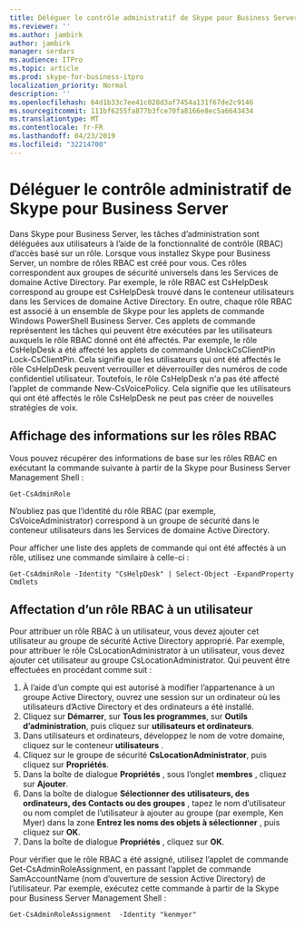 ```yaml
---
title: Déléguer le contrôle administratif de Skype pour Business Server
ms.reviewer: ''
ms.author: jambirk
author: jambirk
manager: serdars
ms.audience: ITPro
ms.topic: article
ms.prod: skype-for-business-itpro
localization_priority: Normal
description: ''
ms.openlocfilehash: 64d1b33c7ee41c028d3af7454a131f67de2c9146
ms.sourcegitcommit: 111bf6255fa877b3fce70fa8166e8ec5a6643434
ms.translationtype: MT
ms.contentlocale: fr-FR
ms.lasthandoff: 04/23/2019
ms.locfileid: "32214700"
---
```

# <a name="delegate-administrative-control-of-skype-for-business-server"></a>Déléguer le contrôle administratif de Skype pour Business Server 

Dans Skype pour Business Server, les tâches d’administration sont déléguées aux utilisateurs à l’aide de la fonctionnalité de contrôle (RBAC) d’accès basé sur un rôle. Lorsque vous installez Skype pour Business Server, un nombre de rôles RBAC est créé pour vous. Ces rôles correspondent aux groupes de sécurité universels dans les Services de domaine Active Directory. Par exemple, le rôle RBAC est CsHelpDesk correspond au groupe est CsHelpDesk trouvé dans le conteneur utilisateurs dans les Services de domaine Active Directory. En outre, chaque rôle RBAC est associé à un ensemble de Skype pour les applets de commande Windows PowerShell Business Server. Ces applets de commande représentent les tâches qui peuvent être exécutées par les utilisateurs auxquels le rôle RBAC donné ont été affectés. Par exemple, le rôle CsHelpDesk a été affecté les applets de commande UnlockCsClientPin Lock-CsClientPin. Cela signifie que les utilisateurs qui ont été affectés le rôle CsHelpDesk peuvent verrouiller et déverrouiller des numéros de code confidentiel utilisateur. Toutefois, le rôle CsHelpDesk n'a pas été affecté l’applet de commande New-CsVoicePolicy. Cela signifie que les utilisateurs qui ont été affectés le rôle CsHelpDesk ne peut pas créer de nouvelles stratégies de voix.

## <a name="viewing-information-about-rbac-roles"></a>Affichage des informations sur les rôles RBAC

Vous pouvez récupérer des informations de base sur les rôles RBAC en exécutant la commande suivante à partir de la Skype pour Business Server Management Shell :

`Get-CsAdminRole`

N’oubliez pas que l’identité du rôle RBAC (par exemple, CsVoiceAdministrator) correspond à un groupe de sécurité dans le conteneur utilisateurs dans les Services de domaine Active Directory.

Pour afficher une liste des applets de commande qui ont été affectés à un rôle, utilisez une commande similaire à celle-ci :

`Get-CsAdminRole -Identity "CsHelpDesk" | Select-Object -ExpandProperty Cmdlets`

## <a name="assigning-an-rbac-role-to-a-user"></a>Affectation d’un rôle RBAC à un utilisateur

Pour attribuer un rôle RBAC à un utilisateur, vous devez ajouter cet utilisateur au groupe de sécurité Active Directory approprié. Par exemple, pour attribuer le rôle CsLocationAdministrator à un utilisateur, vous devez ajouter cet utilisateur au groupe CsLocationAdministrator. Qui peuvent être effectuées en procédant comme suit :

1. À l’aide d’un compte qui est autorisé à modifier l’appartenance à un groupe Active Directory, ouvrez une session sur un ordinateur où les utilisateurs d’Active Directory et des ordinateurs a été installé.
2. Cliquez sur **Démarrer**, sur **Tous les programmes**, sur **Outils d’administration**, puis cliquez sur **utilisateurs et ordinateurs**.
3. Dans utilisateurs et ordinateurs, développez le nom de votre domaine, cliquez sur le conteneur **utilisateurs** .
4. Cliquez sur le groupe de sécurité **CsLocationAdministrator**, puis cliquez sur **Propriétés**.
5. Dans la boîte de dialogue **Propriétés** , sous l’onglet **membres** , cliquez sur **Ajouter**.
6. Dans la boîte de dialogue **Sélectionner des utilisateurs, des ordinateurs, des Contacts ou des groupes** , tapez le nom d’utilisateur ou nom complet de l’utilisateur à ajouter au groupe (par exemple, Ken Myer) dans la zone **Entrez les noms des objets à sélectionner** , puis cliquez sur **OK**.
7. Dans la boîte de dialogue **Propriétés** , cliquez sur **OK**.

Pour vérifier que le rôle RBAC a été assigné, utilisez l’applet de commande Get-CsAdminRoleAssignment, en passant l’applet de commande SamAccountName (nom d’ouverture de session Active Directory) de l’utilisateur. Par exemple, exécutez cette commande à partir de la Skype pour Business Server Management Shell :

`Get-CsAdminRoleAssignment  -Identity "kenmyer"`
